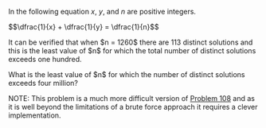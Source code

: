 <p>In the following equation <var>x</var>, <var>y</var>, and <var>n</var> are positive integers.</p>
<p>$$\dfrac{1}{x} + \dfrac{1}{y} = \dfrac{1}{n}$$</p>

<p>It can be verified that when $n = 1260$ there are 113 distinct solutions and this is the least value of $n$ for which the total number of distinct solutions exceeds one hundred.</p>
<p>What is the least value of $n$ for which the number of distinct solutions exceeds four million?</p>

<p class="smaller">NOTE: This problem is a much more difficult version of <a href="problem=108">Problem 108</a> and as it is well beyond the limitations of a brute force approach it requires a clever implementation.</p>

